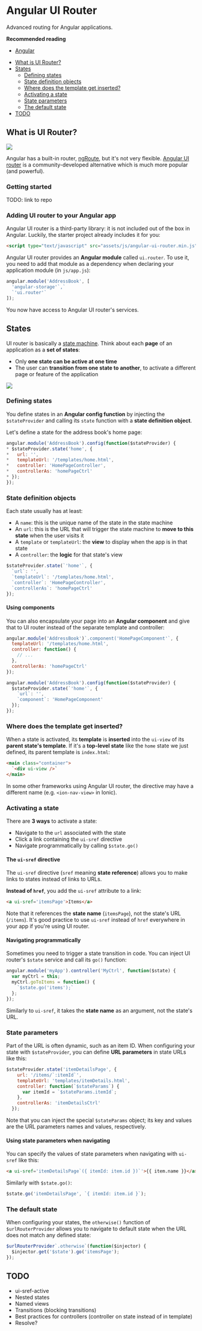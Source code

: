 # Angular UI Router

Advanced routing for Angular applications.

<!-- slide-include ../../BANNER.md -->

**Recommended reading**

* [Angular](../angular/)

<!-- START doctoc generated TOC please keep comment here to allow auto update -->
<!-- DON'T EDIT THIS SECTION, INSTEAD RE-RUN doctoc TO UPDATE -->


- [What is UI Router?](#what-is-ui-router)
- [States](#states)
  - [Defining states](#defining-states)
  - [State definition objects](#state-definition-objects)
  - [Where does the template get inserted?](#where-does-the-template-get-inserted)
  - [Activating a state](#activating-a-state)
  - [State parameters](#state-parameters)
  - [The default state](#the-default-state)
- [TODO](#todo)

<!-- END doctoc generated TOC please keep comment here to allow auto update -->



## What is UI Router?

<!-- slide-front-matter class: center, middle, image-header -->

<p class='center'><img src='images/angular-ui-router.jpg' /></p>

Angular has a built-in router, [ngRoute][angular-router], but it's not very flexible.
[Angular UI router][angular-ui-router] is a community-developed alternative which is much more popular (and powerful).



### Getting started

TODO: link to repo



### Adding UI router to your Angular app

Angular UI router is a third-party library: it is not included out of the box in Angular.
Luckily, the starter project already includes it for you:

```html
<script type="text/javascript" src="assets/js/angular-ui-router.min.js"></script>
```

Angular UI router provides an **Angular module** called `ui.router`.
To use it, you need to add that module as a dependency when declaring your application module (in `js/app.js`):

```js
angular.module('AddressBook', [
  'angular-storage'`,`
  `'ui.router'`
]);
```

You now have access to Angular UI router's services.



## States

UI router is basically a [state machine][state-machine].
Think about each **page** of an application as a **set of states**:

<!-- slide-column -->

* Only **one state can be active at one time**
* The user can **transition from one state to another**, to activate a different page or feature of the application

<!-- slide-column 60 -->

<p class='center'><img src='images/state-machine.png' class='w100' /></p>



### Defining states

You define states in an **Angular config function** by injecting the `$stateProvider` and calling its `state` function with a **state definition object**.

Let's define a state for the address book's home page:

```js
angular.module('AddressBook').config(function($stateProvider) {
* $stateProvider.state('home', {
*   url: '',
*   templateUrl: '/templates/home.html',
*   controller: 'HomePageController',
*   controllerAs: 'homePageCtrl'
* });
});
```



### State definition objects

Each state usually has at least:

* A `name`: this is the unique name of the state in the state machine
* An `url`: this is the URL that will trigger the state machine to **move to this state** when the user visits it
* A `template` or `templateUrl`: the **view** to display when the app is in that state
* A `controller`: the **logic** for that state's view

```js
$stateProvider.state(`'home'`, {
  `url`: '',
  `templateUrl`: '/templates/home.html',
  `controller`: 'HomePageController',
  `controllerAs`: 'homePageCtrl'
});
```

#### Using components

You can also encapsulate your page into an **Angular component** and give that to UI router instead of the separate template and controller:

```js
angular.module('AddressBook')`.component('HomePageComponent'`, {
  templateUrl: '/templates/home.html',
  controller: function() {
    // ...
  },
  controllerAs: 'homePageCtrl'
});

angular.module('AddressBook').config(function($stateProvider) {
  $stateProvider.state(`'home'`, {
    `url`: '',
    `component`: 'HomePageComponent'
  });
});
```



### Where does the template get inserted?

When a state is activated, its **template** is **inserted** into the `ui-view` of its **parent state's template**.
If it's a **top-level state** like the `home` state we just defined, its parent template is `index.html`:

```html
<main class="container">
  `<div ui-view />`
</main>
```

In some other frameworks using Angular UI router, the directive may have a different name (e.g. `<ion-nav-view>` in Ionic).



### Activating a state

There are **3 ways** to activate a state:

* Navigate to the `url` associated with the state
* Click a link containing the `ui-sref` directive
* Navigate programmatically by calling `$state.go()`

#### The `ui-sref` directive

The `ui-sref` directive (`sref` meaning **state reference**) allows you to make links to states instead of links to URLs.

**Instead of `href`**, you add the `ui-sref` attribute to a link:

```html
<a ui-sref='itemsPage'>Items</a>
```

Note that it references the **state name** (`itemsPage`), not the state's URL (`/items`).
It's good practice to use `ui-sref` instead of `href` everywhere in your app if you're using UI router.

#### Navigating programmatically

Sometimes you need to trigger a state transition in code.
You can inject UI router's `$state` service and call its `go()` function:

```js
angular.module('myApp').controller('MyCtrl', function($state) {
  var myCtrl = this;
  myCtrl.goToItems = function() {
    `$state.go('items');`
  };
});
```

Similarly to `ui-sref`, it takes the **state name** as an argument, not the state's URL.



### State parameters

Part of the URL is often dynamic, such as an item ID.
When configuring your state with `$stateProvider`, you can define **URL parameters** in state URLs like this:

```js
$stateProvider.state('itemDetailsPage', {
    url: '/items/`:itemId`',
    templateUrl: 'templates/itemDetails.html',
    controller: function(`$stateParams`) {
      var itemId = `$stateParams.itemId`;
    },
    controllerAs: 'itemDetailsCtrl'
  });
```

Note that you can inject the special `$stateParams` object;
its key and values are the URL parameters names and values, respectively.

#### Using state parameters when navigating

You can specify the values of state parameters when navigating with `ui-sref` like this:

```html
<a ui-sref='itemDetailsPage`({ itemId: item.id })`'>{{ item.name }}</a>
```

Similarly with `$state.go()`:

```js
$state.go('itemDetailsPage', `{ itemId: item.id }`);
```



### The default state

When configuring your states, the `otherwise()` function of `$urlRouterProvider` allows you to navigate to default state when the URL does not match any defined state:

```js
$urlRouterProvider`.otherwise`(function($injector) {
  $injector.get('$state').go('itemsPage');
});
```



## TODO

* ui-sref-active
* Nested states
* Named views
* Transitions (blocking transitions)
* Best practices for controllers (controller on state instead of in template)
* Resolve?



[angular-router]: https://docs.angularjs.org/api/ngRoute
[angular-ui-router]: https://ui-router.github.io
[state-machine]: https://en.wikipedia.org/wiki/Finite-state_machine
